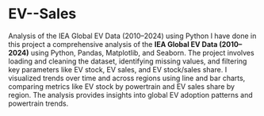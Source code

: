 # EV--Sales
 Analysis of the IEA Global EV Data (2010–2024) using Python
I have done in this project a comprehensive analysis of the **IEA Global EV Data (2010–2024)** using Python, Pandas, Matplotlib, and Seaborn. The project involves loading and cleaning the dataset, identifying missing values, and filtering key parameters like EV stock, EV sales, and EV stock/sales share. I visualized trends over time and across regions using line and bar charts, comparing metrics like EV stock by powertrain and EV sales share by region. The analysis provides insights into global EV adoption patterns and powertrain trends.
